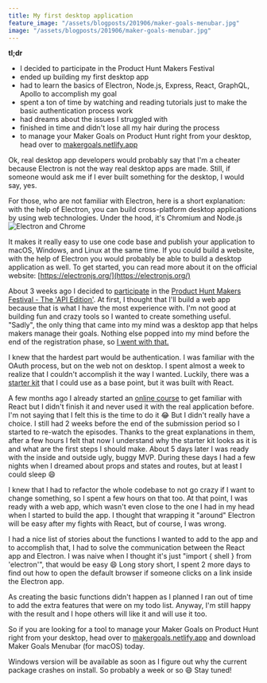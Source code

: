 ```yaml
---
title: My first desktop application
feature_image: "/assets/blogposts/201906/maker-goals-menubar.jpg"
image: "/assets/blogposts/201906/maker-goals-menubar.jpg"
---
```


__tl;dr__
* I decided to participate in the Product Hunt Makers Festival
* ended up building my first desktop app
* had to learn the basics of Electron, Node.js, Express, React, GraphQL, Apollo to accomplish my goal
* spent a ton of time by watching and reading tutorials just to make the basic authentication process work
* had dreams about the issues I struggled with
* finished in time and didn't lose all my hair during the process
* to manage your Maker Goals on Product Hunt right from your desktop, head over to [makergoals.netlify.app](https://makergoals.netlify.app/)

<!-- more -->

Ok, real desktop app developers would probably say that I'm a cheater because Electron is not the way real desktop apps are made. Still, if someone would ask me if I ever built something for the desktop, I would say, yes.

For those, who are not familiar with Electron, here is a short explanation: with the help of Electron, you can build cross-platform desktop applications by using web technologies. Under the hood, it's Chromium and Node.js
![Electron and Chrome](/assets/blogposts/201906/electron-chromium.jpg)

It makes it really easy to use one code base and publish your application to macOS, Windows, and Linux at the same time. If you could build a website, with the help of Electron you would probably be able to build a desktop application as well. To get started, you can read more about it on the official website: [https://electronjs.org/](https://electronjs.org/)

About 3 weeks ago I decided to [participate](https://twitter.com/feriforgacs/status/1139124114935992321) in the [Product Hunt Makers Festival - The 'API Edition'](https://www.producthunt.com/makers-festival/product-hunt-api-2-0). At first, I thought that I'll build a web app because that is what I have the most experience with. I'm not good at building fun and crazy tools so I wanted to create something useful. "Sadly", the only thing that came into my mind was a desktop app that helps makers manage their goals. Nothing else popped into my mind before the end of the registration phase, so [I went with that.](https://www.producthunt.com/@feriforgacs/goals/36096)

I knew that the hardest part would be authentication. I was familiar with the OAuth process, but on the web not on desktop. I spent almost a week to realize that I couldn't accomplish it the way I wanted.
Luckily, there was a [starter kit](https://github.com/producthunt/producthunt-api) that I could use as a base point, but it was built with React.

A few months ago I already started an [online course](https://reactforbeginners.com/) to get familiar with React but I didn't finish it and never used it with the real application before. I'm not saying that I felt this is the time to do it 😂 But I didn't really have a choice.
I still had 2 weeks before the end of the submission period so I started to re-watch the episodes. Thanks to the great explanations in them, after a few hours I felt that now I understand why the starter kit looks as it is and what are the first steps I should make.
About 5 days later I was ready with the inside and outside ugly, buggy MVP. During these days I had a few nights when I dreamed about props and states and routes, but at least I could sleep 😄

I knew that I had to refactor the whole codebase to not go crazy if I want to change something, so I spent a few hours on that too.
At that point, I was ready with a web app, which wasn't even close to the one I had in my head when I started to build the app. I thought that wrapping it "around" Electron will be easy after my fights with React, but of course, I was wrong.

I had a nice list of stories about the functions I wanted to add to the app and to accomplish that, I had to solve the communication between the React app and Electron. I was naive when I thought it's just "import { shell } from 'electron'", that would be easy 😄
Long story short, I spent 2 more days to find out how to open the default browser if someone clicks on a link inside the Electron app.

As creating the basic functions didn't happen as I planned I ran out of time to add the extra features that were on my todo list.
Anyway, I'm still happy with the result and I hope others will like it and will use it too.

So if you are looking for a tool to manage your Maker Goals on Product Hunt right from your desktop, head over to [makergoals.netlify.app](https://makergoals.netlify.app/) and download Maker Goals Menubar (for macOS) today.

Windows version will be available as soon as I figure out why the current package crashes on install. So probably a week or so 😄 Stay tuned!